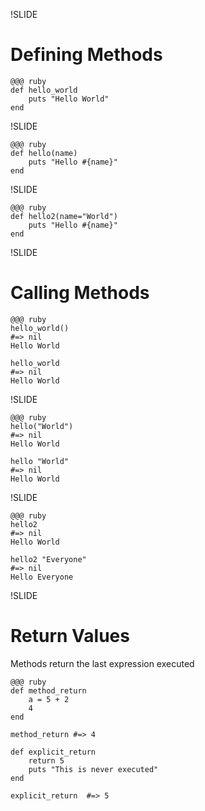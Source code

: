 !SLIDE
# Defining Methods #

    @@@ ruby
    def hello_world
        puts "Hello World"
    end
    
!SLIDE

    @@@ ruby
    def hello(name)
        puts "Hello #{name}"
    end

!SLIDE

    @@@ ruby
    def hello2(name="World")
        puts "Hello #{name}"
    end


!SLIDE
# Calling Methods #

    @@@ ruby
    hello_world()
    #=> nil
    Hello World
    
    hello_world
    #=> nil
    Hello World

!SLIDE
    
    @@@ ruby
    hello("World")
    #=> nil
    Hello World
    
    hello "World"
    #=> nil
    Hello World
    
!SLIDE

    @@@ ruby
    hello2
    #=> nil
    Hello World
    
    hello2 "Everyone"
    #=> nil
    Hello Everyone

!SLIDE
# Return Values #

Methods return the last expression executed

    @@@ ruby
    def method_return
        a = 5 + 2
        4
    end

    method_return #=> 4

    def explicit_return
        return 5
        puts "This is never executed"
    end
    
    explicit_return  #=> 5